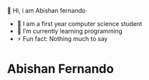 
👋 Hi, i am Abishan fernando
- 🔭 I am a first year computer science student
- 🌱 I’m currently learning programming
- ⚡ Fun fact: Nothing much to say
<!DOCTYPE html>
<html>
 
<!-- Head Section content -->
<head>
    <title>Abishan's Github</title>
</head>
<body>
 <h1> Abishan Fernando</h1>
 <p>
 
</html>
